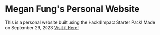 # Megan Fung's Personal Website 
This is a personal website built using the Hack4Impact Starter Pack!
Made on September 29, 2023 
[Visit it Here!](https://meganfung38.github.io)
